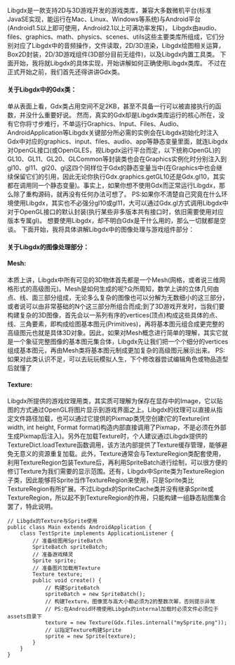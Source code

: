 Libgdx是一款支持2D与3D游戏开发的游戏类库，兼容大多数微机平台(标准JavaSE实现，能运行在Mac、Linux、Windows等系统)与Android平台(Android1.5以上即可使用，Android2.1以上可满功率发挥)，
Libgdx由audio、files、graphics、math、physics、scenes、utils这些主要类库所组成，它们分别对应了Libgdx中的音频操作，文件读取，2D/3D渲染，Libgdx绘图相关运算，Box2D封装，2D/3D游戏组件(3D部分目前无组件)，以及Libgdx内置工具类。
下面开始，我将就Libgdx的具体实现，开始讲解如何正确使用Libgdx类库。
不过在正式开始之前，我们首先还得讲讲Gdx类。
#### 关于Libgdx中的Gdx类：
单从表面上看，Gdx类占用空间不足2KB，甚至不具备一行可以被直接执行的函数，并没什么重要好说。
然而，真实的Gdx却是Libgdx类库运行的核心所在，没有它你将寸步难行，不单运行Graphics、Input、Files、Audio、AndroidApplication等Libgdx关键部分所必需的实例会在Libgdx初始化时注入Gdx中对应的graphics、input、files、audio、app等静态变量里面，就连Libgdx对OpenGL接口(或OpenGLES，视Libgdx运行平台而定，以下统称OpenGL)的GL10、GL11、GL20、GLCommon等封装类也会在Graphics实例化时分别注入到gl10、gl11、gl20、gl这四个同样位于Gdx的静态变量当中(在Graphics中也会继续保留它们的引用，因此无论你执行Gdx.graphics.getGL10还是Gdx.gl10，其实都在调用同一个静态变量)。事实上，如果你想不使用Gdx而正常运行Libgdx，那么除了重构源码，就再没有任何办法可想了。
PS:如果你不清楚自己究竟在什么环境使用Libgdx，其实也不必强分gl10或gl11，大可以通过Gdx.gl方式调用Libgdx中对于OpenGL接口的默认封装(执行某些非多版本共有接口时，依旧需要使用对应版本专属gl)。
想要使用Libgdx，却不明白Gdx是干什么用的，那么一切就都是空谈。
下面开始，我将具体讲解Libgdx中的图像处理与游戏组件部分：
#### 关于Libgdx的图像处理部分：
#### Mesh:
本质上讲，Libgdx中所有可见的3D物体首先都是一个Mesh(网格，或者说三维网格形式的高级图元)。Mesh是如何生成的呢?众所周知，数学上讲的立体几何由点、线、面三部分组成，无论多么复杂的图像也可以分解为无数细小的这三部分，或者说可以由非常基础的N个这三部分所组合而成;到了3D游戏开发时，当我们要构建复杂的3D图像，首先会以一系列有序的vertices(顶点)构成这些具体的点、线、三角要素，即构成绘图基本图元(Primitives)，再将基本图元组合成更完整的高级图元也就是具体3D对象。因此，如果对Mesh概念进行简单的理解，其实它就是一个象征完整图像的基本图元集合体，Libgdx先让我们把一个个细分的vertices组成基本图元，再由Mesh类将基本图元制成更加复杂的高级图元展示出来。
PS:如果对此类认识不足，可以去玩玩模拟人生，下个修改器尝试编辑角色或物品造型后就懂了
#### Texture:
Libgdx所提供的游戏纹理用类，其实质可理解为保存在显存中的Image，它以贴图的方式通过OpenGL将图片显示到游戏界面之上。Libgdx的纹理可以直接从指定文件路径加载，也可以通过它提供的Pixmap类凭空创建(它的Texture(int width, int height, Format format)构造内部直接调用了Pixmap，不是必须在外部生成Pixmap后注入)。另外在加载Texture时，个人建议通过Libgdx提供的TextureDict.loadTexture函数调用，该方法内部提供了Texture缓存管理，能够避免无意义的资源重复加载。此外，Texture通常会与TextureRegion类配套使用，利用TextureRegion包装Texture后，再利用SpriteBatch进行绘制，可以很方便的修订Texture为我们需要的显示范围。还有，Libgdx中Sprite类为TextureRegion子类，因此能够将Sprite当作TextureRegion来使用，只是Sprite类比TextureRegion有所扩展。不过Libgdx的SpriteCache类并没有继承Sprite或TextureRegion，所以起不到TextureRegion的作用，只能构建一组静态贴图集合罢了，特此说明。
```  
// Libgdx的Texture与Sprite使用
public class Main extends AndroidApplication {
	class TestSprite implements ApplicationListener {
		// 准备绘图用SpriteBatch
		SpriteBatch spriteBatch;
		// 准备游戏精灵
		Sprite sprite;
		// 准备图片加载用Texture
		Texture texture;
		public void create() {
			// 构建SpriteBatch
			spriteBatch = new SpriteBatch();
			// 构建Texture，图像宽与高大小都必须为2的整数次幂，否则提示异常
			// PS:在Android环境使用Libgdx的internal加载时必须文件必须位于assets目录下
			texture = new Texture(Gdx.files.internal("mySprite.png"));
			// 以指定Texture构建Sprite
			sprite = new Sprite(texture);
		}
	}
}
```